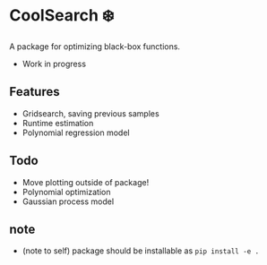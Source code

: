 # CoolSearch ❄️

A package for optimizing black-box functions. 
- Work in progress

## Features

- Gridsearch, saving previous samples
- Runtime estimation
- Polynomial regression model


## Todo

- Move plotting outside of package!
- Polynomial optimization
- Gaussian process model

## note

- (note to self) package should be installable as `pip install -e .`